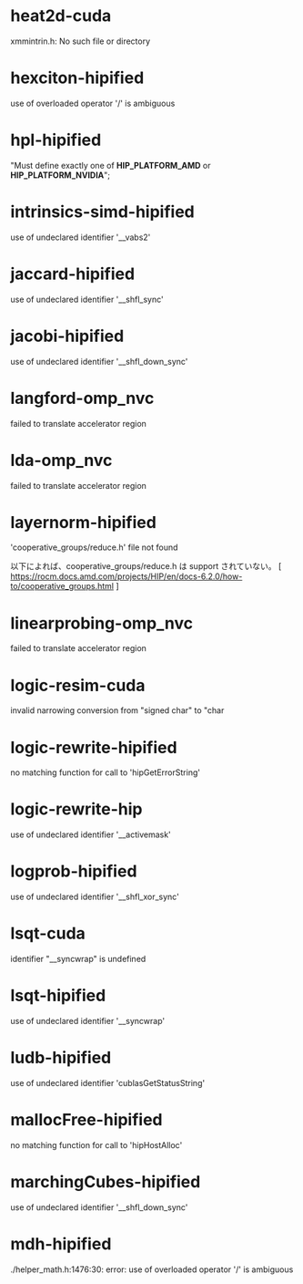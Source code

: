 # heat2d-cuda
xmmintrin.h: No such file or directory

# hexciton-hipified

use of overloaded operator '/' is ambiguous

# hpl-hipified

"Must define exactly one of __HIP_PLATFORM_AMD__ or __HIP_PLATFORM_NVIDIA__";

# intrinsics-simd-hipified
use of undeclared identifier '__vabs2'

# jaccard-hipified
use of undeclared identifier '__shfl_sync'

# jacobi-hipified
use of undeclared identifier '__shfl_down_sync'

# langford-omp_nvc
failed to translate accelerator region

# lda-omp_nvc
failed to translate accelerator region

# layernorm-hipified
 'cooperative_groups/reduce.h' file not found

 以下によれば、cooperative_groups/reduce.h は support されていない。
[ https://rocm.docs.amd.com/projects/HIP/en/docs-6.2.0/how-to/cooperative_groups.html ]

# linearprobing-omp_nvc
failed to translate accelerator region

# logic-resim-cuda
 invalid narrowing conversion from "signed char" to "char
 
# logic-rewrite-hipified
no matching function for call to 'hipGetErrorString'

# logic-rewrite-hip
use of undeclared identifier '__activemask'

# logprob-hipified
use of undeclared identifier '__shfl_xor_sync'

# lsqt-cuda
identifier "__syncwrap" is undefined

# lsqt-hipified
use of undeclared identifier '__syncwrap'

# ludb-hipified
use of undeclared identifier 'cublasGetStatusString'

# mallocFree-hipified

 no matching function for call to 'hipHostAlloc'

# marchingCubes-hipified

 use of undeclared identifier '__shfl_down_sync'
 
# mdh-hipified

./helper_math.h:1476:30: error: use of overloaded operator '/' is ambiguous



